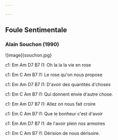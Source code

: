 ```yaml
---

---
```

## Foule Sentimentale 
### Alain Souchon (1990)


![image]{souchon.jpg}

c1: Em       Am       D7     B7
l1: Oh la la la vie en rose

c1: Em       C             Am       B7
l1: Le rose qu'on nous propose

c1: Em          Am            D7        B7
l1: D'avoir des quantités d'choses

c1: Em            C            Am       B7
l1: Qui donnent envie d'autre chose.

c1: Em       Am           D7        B7
l1: Allez on nous fait croire

c1: Em        C              Am       B7
l1: Que le bonheur c'est d'avoir

c1: Em         Am            D7        B7
l1: de l'avoir plein nos armoires

c1: Em         C            Am       B7
l1: Dérision de nous dérisoire.

 
